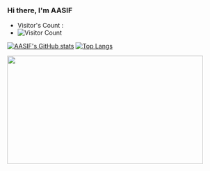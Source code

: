 <h3 style="display:flex;justify-content: space-between;">
  <span>Hi there, I'm AASIF</span> 
</h3>

* Visitor's Count :
*  ![Visitor Count](https://profile-counter.glitch.me/AASIF/count.svg)

[![AASIF's GitHub stats](https://github-readme-stats.vercel.app/api?username=imaasif28&count_private=true&show_icons=true&theme=radical)](https://github.com/imaasif28/imaasif28/)            [![Top Langs](https://github-readme-stats.vercel.app/api/top-langs/?username=imaasif28&layout=compact&theme=radical)](https://github.com/imaasif28/imaasif28/)


<img src="https://user-images.githubusercontent.com/52796366/208589723-325d41bc-c155-4a0f-ad25-6886edc67089.png" width="450" height="250" />



<!--
**imaasif28/AASIF** is a ✨ _special_ ✨ repository because its `README.md` (this file) appears on your GitHub profile.

Here are some ideas to get you started:

- 🔭 I’m currently working on ...
- 🌱 I’m currently learning ...
- 👯 I’m looking to collaborate on ...
- 🤔 I’m looking for help with ...
- 💬 Ask me about ...
- 📫 How to reach me: ...
- 😄 Pronouns: ...
- ⚡ Fun fact: ...
-->
